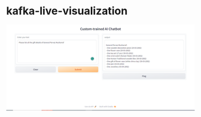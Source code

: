 # kafka-live-visualization
![alt text](https://github.com/Huzaifakamran/ChatGPT-ToshaKhana/blob/main/screenshot.PNG)